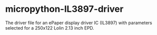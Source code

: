 # micropython-IL3897-driver
The driver file for an ePaper display driver IC (IL3897) with parameters selected for a 250x122 Lolin 2.13 inch EPD.
